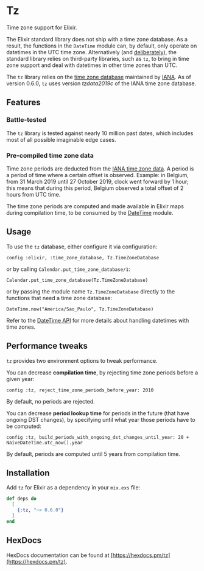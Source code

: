 # Tz

Time zone support for Elixir.

The Elixir standard library does not ship with a time zone database. As a result, the functions in the `DateTime`
module can, by default, only operate on datetimes in the UTC time zone. Alternatively (and
[deliberately](https://elixirforum.com/t/14743)), the standard library relies on
third-party libraries, such as `tz`, to bring in time zone support and deal with datetimes in other time zones than UTC.

The `tz` library relies on the [time zone database](https://data.iana.org/time-zones/tzdb/) maintained by
[IANA](https://www.iana.org). As of version 0.6.0, `tz` uses version _tzdata2019c_ of the IANA time zone database.

## Features

### Battle-tested

The `tz` library is tested against nearly 10 million past dates, which includes most of all possible imaginable
edge cases.

### Pre-compiled time zone data

Time zone periods are deducted from the [IANA time zone data](https://data.iana.org/time-zones/tzdb/). A period is a
period of time where a certain offset is observed. Example: in Belgium, from 31 March 2019 until 27 October 2019, clock
went forward by 1 hour; this means that during this period, Belgium observed a total offset of 2 hours from UTC time.

The time zone periods are computed and made available in Elixir maps during compilation time, to be consumed by the
[DateTime](https://hexdocs.pm/elixir/DateTime.html#module-time-zone-database) module.

## Usage

To use the `tz` database, either configure it via configuration:
```
config :elixir, :time_zone_database, Tz.TimeZoneDatabase
```

or by calling `Calendar.put_time_zone_database/1`:
```
Calendar.put_time_zone_database(Tz.TimeZoneDatabase)
```

or by passing the module name `Tz.TimeZoneDatabase` directly to the functions that need a time zone database:
```
DateTime.now("America/Sao_Paulo", Tz.TimeZoneDatabase)
```

Refer to the [DateTime API](https://hexdocs.pm/elixir/DateTime.html) for more details
about handling datetimes with time zones.

## Performance tweaks

`tz` provides two environment options to tweak performance.

You can decrease **compilation time**, by rejecting time zone periods before a given year:

```
config :tz, reject_time_zone_periods_before_year: 2010
```

By default, no periods are rejected.

You can decrease **period lookup time** for periods in the future (that have ongoing DST changes), by specifying until
what year those periods have to be computed:

```
config :tz, build_periods_with_ongoing_dst_changes_until_year: 20 + NaiveDateTime.utc_now().year
```

By default, periods are computed until 5 years from compilation time.

## Installation

Add `tz` for Elixir as a dependency in your `mix.exs` file:

```elixir
def deps do
  [
    {:tz, "~> 0.6.0"}
  ]
end
```

## HexDocs

HexDocs documentation can be found at [https://hexdocs.pm/tz](https://hexdocs.pm/tz).
